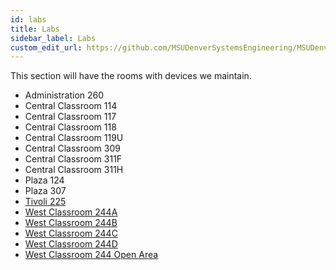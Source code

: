 ```yaml
---
id: labs
title: Labs
sidebar_label: Labs
custom_edit_url: https://github.com/MSUDenverSystemsEngineering/MSUDenverSystemsEngineering.github.io/edit/source/docs/labs.md
---
```


This section will have the rooms with devices we maintain.

* Administration 260
* Central Classroom 114
* Central Classroom 117
* Central Classroom 118
* Central Classroom 119U
* Central Classroom 309
* Central Classroom 311F
* Central Classroom 311H
* Plaza 124
* Plaza 307
* [Tivoli 225](lab-TV225.md)
* [West Classroom 244A](lab-WC244A.md)
* [West Classroom 244B](lab-WC244B.md)
* [West Classroom 244C](lab-WC244C.md)
* [West Classroom 244D](lab-WC244D.md)
* [West Classroom 244 Open Area](lab-WC244OP.md)
